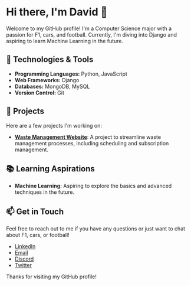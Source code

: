 # Hi there, I'm David 👋

Welcome to my GitHub profile! I'm a Computer Science major with a passion for F1, cars, and football. Currently, I'm diving into Django and aspiring to learn Machine Learning in the future.

## 🔧 Technologies & Tools

- **Programming Languages:** Python, JavaScript
- **Web Frameworks:** Django
- **Databases:** MongoDB, MySQL
- **Version Control:** Git

## 🌟 Projects

Here are a few projects I'm working on:

- **[Waste Management Website](www.linkedin.com/in/david-berko-7a9748275)**: A project to streamline waste management processes, including scheduling and subscription management.

## 📚 Learning Aspirations

- **Machine Learning:** Aspiring to explore the basics and advanced techniques in the future.

## 📫 Get in Touch

Feel free to reach out to me if you have any questions or just want to chat about F1, cars, or football!

- [LinkedIn](www.linkedin.com/in/david-berko-7a9748275)
- [Email](daberko364@gmail.com)
- [Discord](@primeberks)
- [Twitter](@d_berks22)

Thanks for visiting my GitHub profile!

